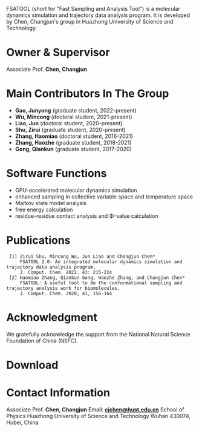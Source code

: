 FSATOOL (short for "Fast Sampling and Analysis Tool") is a molecular dynamics simulation and trajectory data analysis program. It is developed by Chen, Changjun's group in Huazhong University of Science and Technology.

# Owner & Supervisor

Associate Prof. **Chen, Changjun**

# Main Contributors In The Group

* **Gao, Junyong** (graduate student, 2022-present)
* **Wu, Mincong** (doctoral student, 2021-present)
* **Liao, Jun** (doctoral student, 2020-present)
* **Shu, Zirui** (graduate student, 2020-present)
* **Zhang, Haomiao** (doctoral student, 2016-2021)
* **Zhang, Haozhe** (graduate student, 2018-2021)
* **Gong, Qiankun** (graduate student, 2017-2020)

# Software Functions

* GPU-accelerated molecular dynamics simulation
* enhanced sampling in collective variable space and temperature space
* Markov state model analysis
* free energy calculation
* residue-residue contact analysis and Φ-value calculation

# Publications
```
 [1] Zirui Shu, Mincong Wu, Jun Liao and Changjun Chen*                                           
     FSATOOL 2.0: An integrated molecular dynamics simulation and trajectory data analysis program. 
     J. Comput. Chem. 2022. 43: 215-224                                                             
 [2] Haomiao Zhang, Qiankun Gong, Haozhe Zhang, and Changjun Chen*                                  
     FSATOOL: A useful tool to do the conformational sampling and trajectory analysis work for biomolecules.                                                                              
     J. Comput. Chem. 2020, 41, 156-164              
```
# Acknowledgment

We gratefully acknowledge the support from the National Natural Science Foundation of China (NSFC).

# Download



# Contact Information
  Associate Prof. **Chen, Changjun**
  Email: **cjchen@hust.edu.cn**
  School of Physics
  Huazhong University of Science and Technology
  Wuhan 430074, Hubei, China


